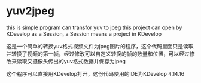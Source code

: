 # yuv2jpeg
this is simple program can transfor yuv to jpeg
this project can open by KDevelop as a Session, a Session means a project in KDevelop

这是一个简单的转换yuv格式视频文件为jpeg图片的程序，这个代码里面只是读取并转换了视频的第一帧，经过修改可以自定义转换的帧的数量和位置，可以经过修改来读取又摄像头传出的yuv格式数据并保存为jpeg

这个程序可以直接用KDevelop打开，这份代码使用的IDE为KDevelop 4.14.16
